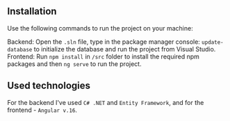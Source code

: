 ## Installation

Use the following commands to run the project on your machine:

Backend: Open the ```.sln``` file, type in the package manager console: ```update-database``` to initialize the database and run the project from Visual Studio. <br />
Frontend: Run ```npm install``` in ```/src``` folder to install the required npm packages and then ```ng serve``` to run the project.

## Used technologies

For the backend I've used ```C# .NET``` and ```Entity Framework```, and for the frontend - ```Angular v.16```.
